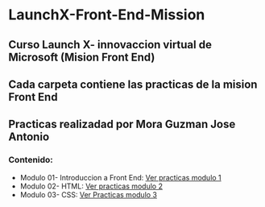 # LaunchX-Front-End-Mission 
## Curso Launch X- innovaccion virtual de Microsoft (Mision Front End)
## Cada carpeta contiene las practicas de la mision Front End
## Practicas realizadad por Mora Guzman Jose Antonio
### Contenido: 
* Modulo 01- Introduccion a Front End: [Ver practicas modulo 1](https://github.com/JAntonioMoraG/LaunchX-Front-End-Mission/tree/main/01-Intro)
* Modulo 02- HTML: [Ver practicas modulo 2](https://github.com/JAntonioMoraG/LaunchX-Front-End-Mission/tree/main/02-HTML)
* Modulo 03- CSS: [Ver Practicas modulo 3](https://github.com/JAntonioMoraG/LaunchX-Front-End-Mission/tree/main/03-CSS)
